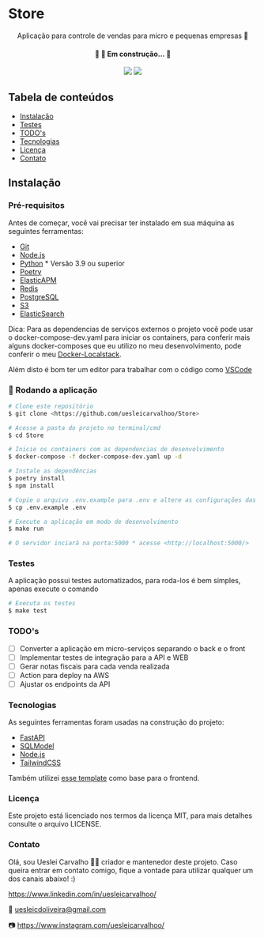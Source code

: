# Store

<p align="center">Aplicação para controle de vendas para micro e pequenas empresas 🚀</p>

<h4 align="center"> 🚧  🚀 Em construção...  🚧 </h4>

<p align="center">
<img src="https://img.shields.io/static/v1?label=License&message=MIT&color=7159c1&plastic"/>
<img src="https://img.shields.io/static/v1?label=Version&message=0.0.0&color=7159c1&plastic"/>
</p>

## Tabela de conteúdos

<!--ts-->
* [Instalação](#instalação)
* [Testes](#testes)
* [TODO's](#todo's)
* [Tecnologias](#tecnologias)
* [Licença](#licença)
* [Contato](#contato)

<!--te-->

## Instalação

### Pré-requisitos

Antes de começar, você vai precisar ter instalado em sua máquina as seguintes ferramentas:

* [Git](https://git-scm.com)
* [Node.js](https://nodejs.org/en/)
* [Python](https://www.python.org/) * Versão 3.9 ou superior
* [Poetry](https://python-poetry.org/docs/cli/)
* [ElasticAPM](https://www.elastic.co/guide/en/apm/index.html)
* [Redis](https://redis.io/)
* [PostgreSQL](https://www.postgresql.org/)
* [S3](https://aws.amazon.com/pt/s3/)
* [ElasticSearch](https://www.elastic.co/pt/)

Dica: Para as dependencias de serviços externos o projeto você pode usar o docker-compose-dev.yaml para iniciar os containers, para conferir mais alguns docker-composes que eu utilizo no meu desenvolvimento, pode conferir o meu [Docker-Localstack]("https://github.com/uesleicarvalhoo/Docker-localstack").

Além disto é bom ter um editor para trabalhar com o código como [VSCode](https://code.visualstudio.com/)

### 🎲 Rodando a aplicação

```bash
# Clone este repositório
$ git clone <https://github.com/uesleicarvalhoo/Store>

# Acesse a pasta do projeto no terminal/cmd
$ cd Store

# Inicie os containers com as dependencias de desenvolvimento
$ docker-compose -f docker-compose-dev.yaml up -d

# Instale as dependências
$ poetry install
$ npm install

# Copie o arquivo .env.example para .env e altere as configurações das variaveis para as suas configurações
$ cp .env.example .env

# Execute a aplicação em modo de desenvolvimento
$ make run

# O servidor inciará na porta:5000 * acesse <http://localhost:5000/>
```

### Testes

A aplicação possui testes automatizados, para roda-los é bem simples, apenas execute o comando

```bash
# Executa os testes
$ make test
```

### TODO's

- [ ] Converter a aplicação em micro-serviços separando o back e o front
- [ ] Implementar testes de integração para a API e WEB
- [ ] Gerar notas fiscais para cada venda realizada
- [ ] Action para deploy na AWS
- [ ] Ajustar os endpoints da API

### Tecnologias

As seguintes ferramentas foram usadas na construção do projeto:

* [FastAPI](https://fastapi.tiangolo.com/)
* [SQLModel](https://sqlmodel.tiangolo.com/)
* [Node.js](https://nodejs.org/en/)
* [TailwindCSS](https://tailwindcss.com/docs/height)

Também utilizei [esse template](https://github.com/estevanmaito/windmill-dashboard) como base para o frontend.

### Licença

Este projeto está licenciado nos termos da licença MIT, para mais detalhes consulte o arquivo LICENSE.

### Contato

Olá, sou Ueslei Carvalho 👋🏻 criador e mantenedor deste projeto. Caso queira entrar em contato comigo, fique a vontade para utilizar qualquer um dos canais abaixo! :)

https://www.linkedin.com/in/uesleicarvalhoo/

📧 uesleicdoliveira@gmail.com

📷 https://www.instagram.com/uesleicarvalhoo/
